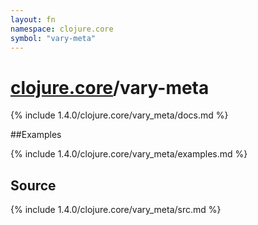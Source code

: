 ```yaml
---
layout: fn
namespace: clojure.core
symbol: "vary-meta"
---
```


# [clojure.core](../)/vary-meta

{% include 1.4.0/clojure.core/vary_meta/docs.md %}

##Examples

{% include 1.4.0/clojure.core/vary_meta/examples.md %}
## Source
{% include 1.4.0/clojure.core/vary_meta/src.md %}

